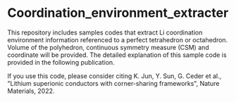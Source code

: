 # Coordination_environment_extracter
This repository includes samples codes that extract Li coordination environment information referenced to a perfect tetrahedron or octahedron. Volume of the polyhedron, continuous symmetry measure (CSM) and coordinate will be provided. The detailed explanation of this sample code is provided in the following publication.

If you use this code, please consider citing K. Jun, Y. Sun, G. Ceder et al., "Lithium superionic conductors with corner-sharing frameworks", Nature Materials, 2022.
